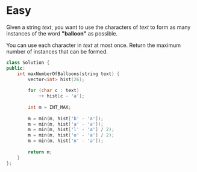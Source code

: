 # Easy

Given a string $text$, you want to use the characters of $text$ to form as many instances of the word **"balloon"** as possible.

You can use each character in $text$ at most once. Return the maximum number of instances that can be formed.

```cpp
class Solution {
public:
    int maxNumberOfBalloons(string text) {
        vector<int> hist(26);
        
        for (char c : text)
            ++ hist[c - 'a'];
        
        int m = INT_MAX;
        
        m = min(m, hist['b' - 'a']);
        m = min(m, hist['a' - 'a']);
        m = min(m, hist['l' - 'a'] / 2);
        m = min(m, hist['o' - 'a'] / 2);
        m = min(m, hist['n' - 'a']);
        
        return m;
    }
};
```
